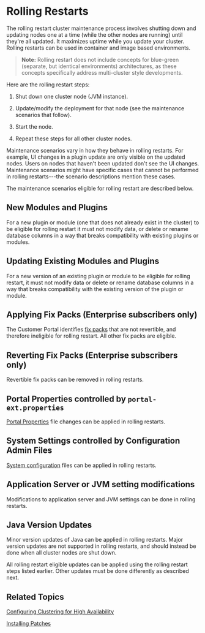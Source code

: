 # Rolling Restarts

The rolling restart cluster maintenance process involves shutting down and updating nodes one at a time (while the other nodes are running) until they're all updated. It maximizes uptime while you update your cluster. Rolling restarts can be used in container and image based environments. 

> **Note:** Rolling restart does not include concepts for blue-green (separate, but identical environments) architectures, as these concepts specifically address multi-cluster style developments.

Here are the rolling restart steps:

1.  Shut down one cluster node (JVM instance). 

2.  Update/modify the deployment for that node (see the maintenance scenarios that follow). 

3.  Start the node. 

4.  Repeat these steps for all other cluster nodes. 

Maintenance scenarios vary in how they behave in rolling restarts. For example, UI changes in a plugin update are only visible on the updated nodes. Users on nodes that haven't been updated don't see the UI changes. Maintenance scenarios might have specific cases that cannot be performed in rolling restarts---the scenario descriptions mention these cases. 

The maintenance scenarios eligible for rolling restart are described below. 

## New Modules and Plugins

For a new plugin or module (one that does not already exist in the cluster) to be eligible for rolling restart it must not modify data, or delete or rename database columns in a way that breaks compatibility with existing plugins or modules. 

## Updating Existing Modules and Plugins

For a new version of an existing plugin or module to be eligible for rolling restart, it must not modify data or delete or rename database columns in a way that breaks compatibility with the existing version of the plugin or module. 

## Applying Fix Packs (Enterprise subscribers only)

The Customer Portal identifies [fix packs](../09-maintaining-a-liferay-dxp-installation/01-installing-patches.md) that are not revertible, and therefore ineligible for rolling restart. All other fix packs are eligible. 

## Reverting Fix Packs (Enterprise subscribers only)

Revertible fix packs can be removed in rolling restarts. 

## Portal Properties controlled by `portal-ext.properties`
 
[Portal Properties](../08-reference/03-portal-properties.md) 
file changes can be applied in rolling restarts. 

## System Settings controlled by Configuration Admin Files

[System configuration](../08-reference/02-configuration-files.md)
files can be applied in rolling restarts. 

## Application Server or JVM setting modifications

Modifications to application server and JVM settings can be done in rolling restarts. 

## Java Version Updates

Minor version updates of Java can be applied in rolling restarts. Major version updates are not supported in rolling restarts, and should instead be done when all cluster nodes are shut down. 

All rolling restart eligible updates can be applied using the rolling restart steps listed earlier. Other updates must be done differently as described next. 

## Related Topics

[Configuring Clustering for High Availability](../04-performance-and-scalability/01-configuring-clustering-for-high-availability.md)

[Installing Patches](../09-maintaining-a-liferay-dxp-installation/01-installing-patches.md)
